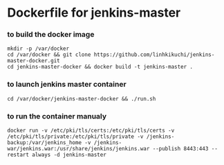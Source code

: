 # Dockerfile for jenkins-master

### to build the docker image
```
mkdir -p /var/docker
cd /var/docker && git clone https://github.com/linhkikuchi/jenkins-master-docker.git
cd jenkins-master-docker && docker build -t jenkins-master .
```
### to launch jenkins master container
```
cd /var/docker/jenkins-master-docker && ./run.sh
```
### to run the container manualy
```
docker run -v /etc/pki/tls/certs:/etc/pki/tls/certs -v /etc/pki/tls/private:/etc/pki/tls/private -v /jenkins-backup:/var/jenkins_home -v /jenkins-war/jenkins.war:/usr/share/jenkins/jenkins.war --publish 8443:443 --restart always -d jenkins-master

```
